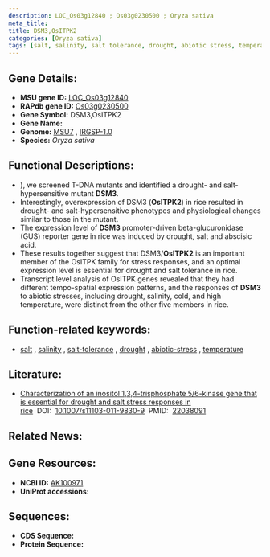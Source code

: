 ```yaml
---
description: LOC_Os03g12840 ; Os03g0230500 ; Oryza sativa
meta_title:
title: DSM3,OsITPK2
categories: [Oryza sativa]
tags: [salt, salinity, salt tolerance, drought, abiotic stress, temperature]
---
```


## Gene Details:
- **MSU gene ID:** [LOC_Os03g12840](http://rice.uga.edu/cgi-bin/ORF_infopage.cgi?orf=LOC_Os03g12840)  
- **RAPdb gene ID:** [Os03g0230500](https://rapdb.dna.affrc.go.jp/locus/?name=Os03g0230500)  
- **Gene Symbol:** DSM3,OsITPK2
- **Gene Name:**
- **Genome:**  [MSU7](http://rice.uga.edu/)&nbsp;,&nbsp;[IRGSP-1.0](https://rapdb.dna.affrc.go.jp/download/irgsp1.html)
- **Species:** *Oryza sativa*

## Functional Descriptions:
   - ), we screened T-DNA mutants and identified a drought- and salt-hypersensitive mutant **DSM3**.
   - Interestingly, overexpression of DSM3 (**OsITPK2**) in rice resulted in drought- and salt-hypersensitive phenotypes and physiological changes similar to those in the mutant.
   - The expression level of **DSM3** promoter-driven beta-glucuronidase (GUS) reporter gene in rice was induced by drought, salt and abscisic acid.
   - These results together suggest that DSM3/**OsITPK2** is an important member of the OsITPK family for stress responses, and an optimal expression level is essential for drought and salt tolerance in rice.
   - Transcript level analysis of OsITPK genes revealed that they had different tempo-spatial expression patterns, and the responses of **DSM3** to abiotic stresses, including drought, salinity, cold, and high temperature, were distinct from the other five members in rice.

## Function-related keywords:
   - [salt](/tags/salt/)&nbsp;,&nbsp;[salinity](/tags/salinity/)&nbsp;,&nbsp;[salt-tolerance](/tags/salt-tolerance/)&nbsp;,&nbsp;[drought](/tags/drought/)&nbsp;,&nbsp;[abiotic-stress](/tags/abiotic-stress/)&nbsp;,&nbsp;[temperature](/tags/temperature/)

## Literature:
   - [Characterization of an inositol 1,3,4-trisphosphate 5/6-kinase gene that is essential for drought and salt stress responses in rice](https://www.doi.org/10.1007/s11103-011-9830-9)&nbsp;&nbsp;DOI:&nbsp;&nbsp;[10.1007/s11103-011-9830-9](https://www.doi.org/10.1007/s11103-011-9830-9)&nbsp;&nbsp;PMID:&nbsp;&nbsp;[22038091](https://pubmed.ncbi.nlm.nih.gov/22038091/)

## Related News:

## Gene Resources:
- **NCBI ID:**  [AK100971](http://www.ncbi.nlm.nih.gov/nuccore/AK100971)
- **UniProt accessions:** [](https://www.uniprot.org/uniprotkb//entry)

## Sequences:
- **CDS Sequence:**
- **Protein Sequence:**
